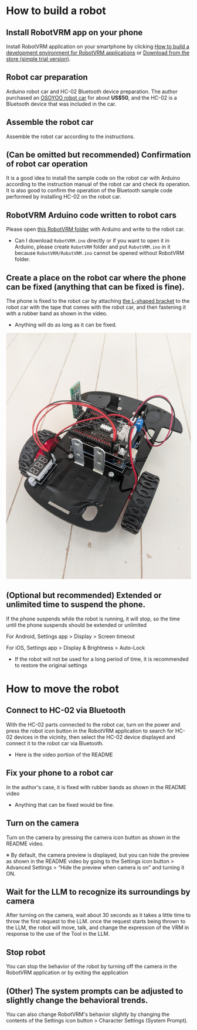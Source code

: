 # How to build a robot

## Install RobotVRM app on your phone

Install RobotVRM application on your smartphone by clicking [How to build a development environment for RobotVRM applications](./development.md) or [Download from the store (simple trial version)](../README.md#for-simple-trial-ios-android).

## Robot car preparation

Arduino robot car and HC-02 Bluetooth device preparation. The author purchased an [OSOYOO robot car](https://osoyoo.com/2020/05/22/osoyoo-model-3-v2-0-robot-learning-kit/) for about **US$50**, and the HC-02 is a Bluetooth device that was included in the car.

## Assemble the robot car

Assemble the robot car according to the instructions.

## (Can be omitted but recommended) Confirmation of robot car operation

It is a good idea to install the sample code on the robot car with Arduino according to the instruction manual of the robot car and check its operation. It is also good to confirm the operation of the Bluetooth sample code performed by installing HC-02 on the robot car.

## RobotVRM Arduino code written to robot cars

Please open [this RobotVRM folder](../Arduino) with Arduino and write to the robot car.

* Can I download `RobotVRM.ino` directly or if you want to open it in Arduino, please create `RobotVRM` folder and put `RobotVRM.ino` in it because `RobotVRM/RobotVRM.ino` cannot be opened without RobotVRM folder.

## Create a place on the robot car where the phone can be fixed (anything that can be fixed is fine).

The phone is fixed to the robot car by attaching [the L-shaped bracket](https://watts-online.jp/products/17539?srsltid=AfmBOorxREF7DXRADdJxEtMRO_0XfOGa0fC-jbt4V3DFVtg1LPHPnbcg) to the robot car with the tape that comes with the robot car, and then fastening it with a rubber band as shown in the video.
* Anything will do as long as it can be fixed.

![Robot car with L-shaped fittings attached with tape](./robot_car_with_smartphone_fixture.jpg)

## (Optional but recommended) Extended or unlimited time to suspend the phone.

If the phone suspends while the robot is running, it will stop, so the time until the phone suspends should be extended or unlimited

For Android, Settings app > Display > Screen timeout

For iOS, Settings app > Display & Brightness > Auto-Lock

* If the robot will not be used for a long period of time, it is recommended to restore the original settings

# How to move the robot

## Connect to HC-02 via Bluetooth

With the HC-02 parts connected to the robot car, turn on the power and press the robot icon button in the RobotVRM application to search for HC-02 devices in the vicinity, then select the HC-02 device displayed and connect it to the robot car via Bluetooth.

* Here is the video portion of the README

## Fix your phone to a robot car

In the author's case, it is fixed with rubber bands as shown in the README video

* Anything that can be fixed would be fine.

## Turn on the camera

Turn on the camera by pressing the camera icon button as shown in the README video.

※ By default, the camera preview is displayed, but you can hide the preview as shown in the README video by going to the Settings icon button > Advanced Settings > “Hide the preview when camera is on” and turning it ON.

## Wait for the LLM to recognize its surroundings by camera

After turning on the camera, wait about 30 seconds as it takes a little time to throw the first request to the LLM. once the request starts being thrown to the LLM, the robot will move, talk, and change the expression of the VRM in response to the use of the Tool in the LLM.

## Stop robot

You can stop the behavior of the robot by turning off the camera in the RobotVRM application or by exiting the application

## (Other) The system prompts can be adjusted to slightly change the behavioral trends.

You can also change RobotVRM's behavior slightly by changing the contents of the Settings icon button > Character Settings (System Prompt).
